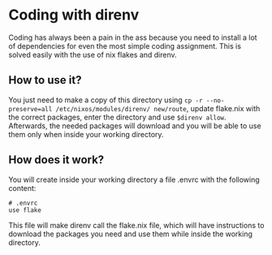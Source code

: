 # Coding with direnv

Coding has always been a pain in the ass because you need to install a lot of dependencies for even the most simple coding assignment. This is solved easily with the use of nix flakes and direnv.

## How to use it?

You just need to make a copy of this directory using `cp -r --no-preserve=all /etc/nixos/modules/direnv/ new/route`, update flake.nix with the correct packages, enter the directory and use `$direnv allow`.
Afterwards, the needed packages will download and you will be able to use them only when inside your working directory.

## How does it work?

You will create inside your working directory a file .envrc with the following content:

```
# .envrc
use flake
```

This file will make direnv call the flake.nix file, which will have instructions to download the packages you need and use them while inside the working directory.
